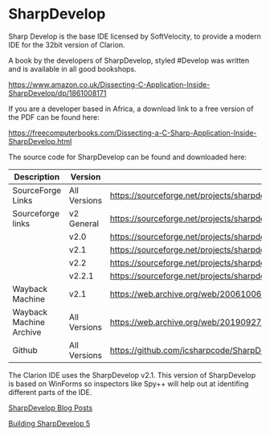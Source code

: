 # SharpDevelop

Sharp Develop is the base IDE licensed by SoftVelocity, to provide a modern IDE for the 32bit version of Clarion.

A book by the developers of SharpDevelop, styled #Develop was written and is available in all good bookshops.

https://www.amazon.co.uk/Dissecting-C-Application-Inside-SharpDevelop/dp/1861008171

If you are a developer based in Africa, a download link to a free version of the PDF can be found here:

https://freecomputerbooks.com/Dissecting-a-C-Sharp-Application-Inside-SharpDevelop.html

The source code for SharpDevelop can be found and downloaded here:

| Description | Version | Download Link |
| --- | --- | --- |
| SourceForge Links | All Versions | https://sourceforge.net/projects/sharpdevelop/files/ |
| Sourceforge links| v2 General | https://sourceforge.net/projects/sharpdevelop/files/SharpDevelop%202.x/ |
| | v2.0 | https://sourceforge.net/projects/sharpdevelop/files/SharpDevelop%202.x/2.0/ |
| | v2.1 | https://sourceforge.net/projects/sharpdevelop/files/SharpDevelop%202.x/2.1/ |
| | v2.2 | https://sourceforge.net/projects/sharpdevelop/files/SharpDevelop%202.x/2.2/ |
| | v2.2.1 | https://sourceforge.net/projects/sharpdevelop/files/SharpDevelop%202.x/2.2.1/ |
| Wayback Machine | v2.1 | https://web.archive.org/web/20061006005745/http://build.sharpdevelop.net:80/BuildArtefacts/ | 
| Wayback Machine Archive | All Versions | https://web.archive.org/web/20190927212213/http://www.icsharpcode.net/OpenSource/SD/Download/Default.aspx |
| Github | All Versions | https://github.com/icsharpcode/SharpDevelop/releases |



The Clarion IDE uses the SharpDevelop v2.1. This version of SharpDevelop is based on WinForms so inspectors like Spy++ will help out at identifing different parts of the IDE.

[SharpDevelop Blog Posts](https://web.archive.org/web/20170825124252/http://community.sharpdevelop.net:80/blogs)

[Building SharpDevelop 5](https://web.archive.org/web/20141008185005/http://community.sharpdevelop.net/blogs/christophwille/archive/2014/05/05/building-sharpdevelop-5.aspx)



